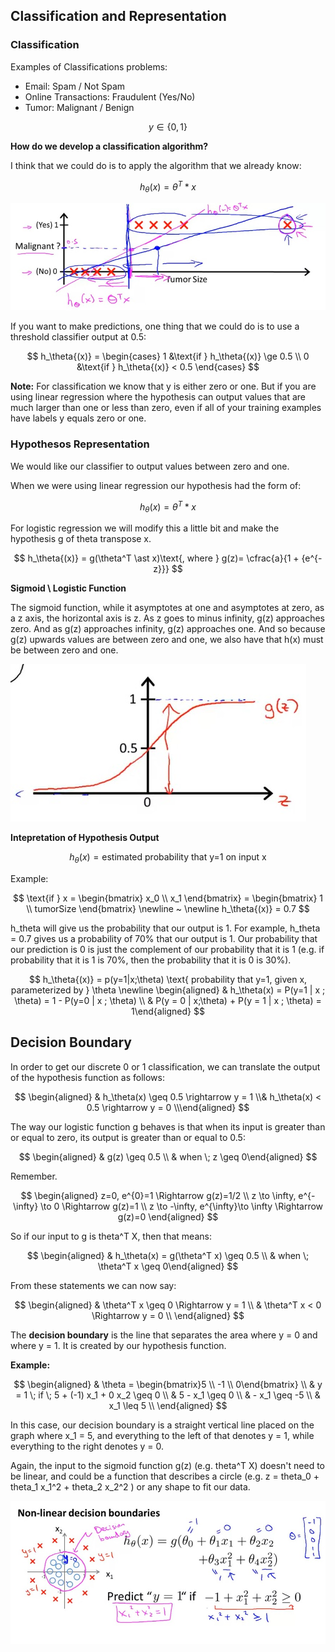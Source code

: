 ## Classification and Representation

### Classification

Examples of Classifications problems:

* Email: Spam / Not Spam
* Online Transactions: Fraudulent (Yes/No)
* Tumor: Malignant / Benign

$$
y \in \lbrace 0,1 \rbrace \tag{ 0: Negative class, 1: Positive class}
$$

**How do we develop a classification algorithm?**

I think that we could do is to apply the algorithm that we already know:

$$
h_\theta{(x)} = \theta^T \ast x
$$

![](images/classificationExplanation.jpg)

If you want to make predictions, one thing that we could do is to use a threshold classifier output at 0.5:

$$
h_\theta{(x)} = \begin{cases}
   1 &\text{if }  h_\theta{(x)} \ge 0.5 \\
   0 &\text{if }  h_\theta{(x)} < 0.5
\end{cases}
$$


**Note:** For classification we know that y is either zero or one. But if you are using linear regression where the hypothesis can output values that are much larger than one or less than zero, even if all of your training examples have labels y equals zero or one.

### Hypothesos Representation

We would like our classifier to output values between zero and one.

When we were using linear regression our hypothesis had the form of:

$$
h_\theta{(x)} = \theta^T \ast x
$$

For logistic regression we will modify this a little bit and make the hypothesis g of theta transpose x. 

$$
h_\theta{(x)} = g(\theta^T \ast x)\text{, where } g(z)= \cfrac{a}{1 + {e^{-z}}}
$$

**Sigmoid \ Logistic Function**

The sigmoid function, while it asymptotes at one and asymptotes at zero, as a z axis, the horizontal axis is z. As z goes to minus infinity, g(z) approaches zero. And as g(z) approaches infinity, g(z) approaches one. And so because g(z) upwards values are between zero and one, we also have that h(x) must be between zero and one.

![Hypothesis](images/LRhypothesis.jpg)

**Intepretation of Hypothesis Output**

$$
h_\theta{(x)} = \text{estimated probability that y=1 on input x}
$$

Example:

$$
\text{if } x = \begin{bmatrix} x_0 \\ x_1 \end{bmatrix} = \begin{bmatrix} 1 \\ tumorSize \end{bmatrix} \newline ~ \newline
h_\theta{(x)} = 0.7
$$

h_theta will give us the probability that our output is 1. For example, h_theta = 0.7 gives us a probability of 70% that our output is 1. Our probability that our prediction is 0 is just the complement of our probability that it is 1 (e.g. if probability that it is 1 is 70%, then the probability that it is 0 is 30%).

$$
h_\theta{(x)} = p(y=1|x;\theta) \text{ probability that y=1, given x, parameterized by } \theta \newline
\begin{aligned}
& h_\theta(x) = P(y=1 | x ; \theta) = 1 - P(y=0 | x ; \theta) \\ & P(y = 0 | x;\theta) + P(y = 1 | x ; \theta) = 1\end{aligned}
$$

## Decision Boundary

In order to get our discrete 0 or 1 classification, we can translate the output of the hypothesis function as follows:

$$
\begin{aligned}
& h_\theta(x) \geq 0.5 \rightarrow y = 1 \\& h_\theta(x) < 0.5 \rightarrow y = 0 \\\end{aligned}
$$

The way our logistic function g behaves is that when its input is greater than or equal to zero, its output is greater than or equal to 0.5:

$$
\begin{aligned}
& g(z) \geq 0.5 \\ & when \; z \geq 0\end{aligned}
$$

Remember.

$$
\begin{aligned} z=0, e^{0}=1 \Rightarrow g(z)=1/2 \\ z \to \infty, e^{-\infty} \to 0 \Rightarrow g(z)=1 \\ z \to -\infty, e^{\infty}\to \infty \Rightarrow g(z)=0 \end{aligned}
$$

So if our input to g is theta^T X, then that means:

$$
\begin{aligned} & h_\theta(x) = g(\theta^T x) \geq 0.5 \\ & when \; \theta^T x \geq 0\end{aligned}
$$

From these statements we can now say:

$$
\begin{aligned} & \theta^T x \geq 0 \Rightarrow y = 1 \\ & \theta^T x < 0 \Rightarrow y = 0 \\ \end{aligned}
$$

The **decision boundary** is the line that separates the area where y = 0 and where y = 1. It is created by our hypothesis function.

**Example:**

$$
\begin{aligned} & \theta = \begin{bmatrix}5 \\ -1 \\ 0\end{bmatrix} \\ & y = 1 \; if \; 5 + (-1) x_1 + 0 x_2 \geq 0 \\ & 5 - x_1 \geq 0 \\ & - x_1 \geq -5 \\ & x_1 \leq 5 \\ \end{aligned}
$$

In this case, our decision boundary is a straight vertical line placed on the graph where x_1 = 5, and everything to the left of that denotes y = 1, while everything to the right denotes y = 0.

Again, the input to the sigmoid function g(z) (e.g. theta^T X) doesn't need to be linear, and could be a function that describes a circle (e.g. z = theta_0 + theta_1 x_1^2 + theta_2 x_2^2 ) or any shape to fit our data.

![](images/NOlinearDecisionBoundaries.jpg)